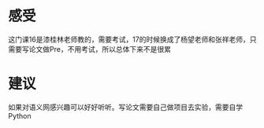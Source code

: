 # 感受

这门课16是漆桂林老师教的，需要考试，17的时候换成了杨望老师和张祥老师，只需要写论文做Pre，不用考试，所以总体下来不是很累

# 建议

如果对语义网感兴趣可以好好听听。写论文需要自己做项目去实验，需要自学Python
